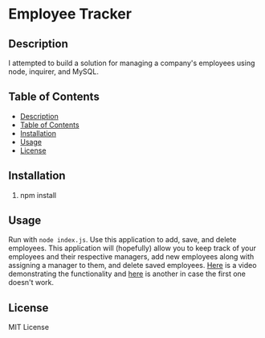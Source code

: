 # Employee Tracker

## Description

I attempted to build a solution for managing a company's employees using node, inquirer, and MySQL.

## Table of Contents

* [Description](#description)
* [Table of Contents](#tableofcontents)
* [Installation](#installation)
* [Usage](#usage)
* [License](#license)

## Installation

1. npm install

## Usage 

Run with ```node index.js```.
Use this application to add, save, and delete employees. This application will (hopefully) allow you to keep track of your employees and their respective managers, add new employees along with assigning a manager to them, and delete saved employees.
[Here](https://drive.google.com/file/d/1fiTarypR25QDf3TGVqkTohJWghfzvCYr/view?usp=sharing) is a video demonstrating the functionality and [here](https://youtu.be/GmNaBAyjHwo) is another in case the first one doesn't work.

## License 

MIT License
